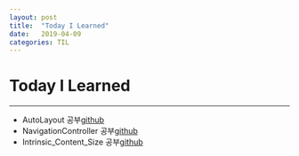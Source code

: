 ```yaml
---
layout: post
title:  "Today I Learned"
date:   2019-04-09
categories: TIL
---
```


# Today I Learned

---
- AutoLayout 공부[github](https://github.com/VincentGeranium/Swift-Study/tree/master/2019-04-09-AutoLayout-Study)
- NavigationController 공부[github](https://github.com/VincentGeranium/Swift-Study/tree/master/2019-04-09-NavigationController)
- Intrinsic_Content_Size 공부[github](https://github.com/VincentGeranium/Swift-Study/tree/master/2019-04-09-Intrinsic-Content-Size)
